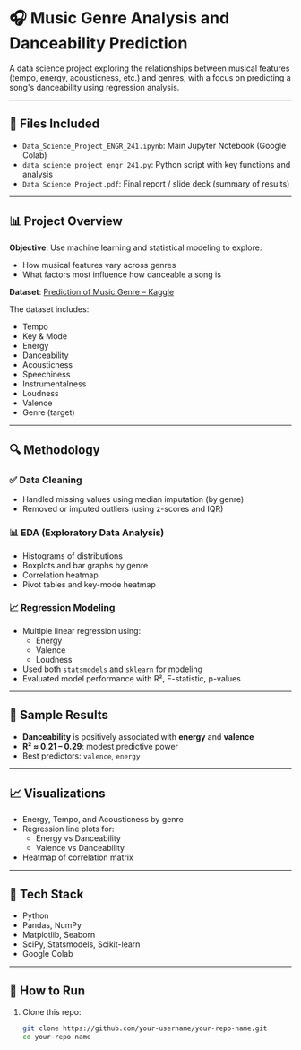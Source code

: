 # 🎧 Music Genre Analysis and Danceability Prediction
A data science project exploring the relationships between musical features (tempo, energy, acousticness, etc.) and genres, with a focus on predicting a song's danceability using regression analysis.

---

## 📁 Files Included

- `Data_Science_Project_ENGR_241.ipynb`: Main Jupyter Notebook (Google Colab)
- `data_science_project_engr_241.py`: Python script with key functions and analysis
- `Data Science Project.pdf`: Final report / slide deck (summary of results)

---

## 📊 Project Overview

**Objective**: Use machine learning and statistical modeling to explore:
- How musical features vary across genres
- What factors most influence how danceable a song is

**Dataset**: [Prediction of Music Genre – Kaggle](https://www.kaggle.com/datasets/vicsuperman/prediction-of-music-genre)

The dataset includes:
- Tempo
- Key & Mode
- Energy
- Danceability
- Acousticness
- Speechiness
- Instrumentalness
- Loudness
- Valence
- Genre (target)

---

## 🔍 Methodology

### ✅ Data Cleaning
- Handled missing values using median imputation (by genre)
- Removed or imputed outliers (using z-scores and IQR)

### 📊 EDA (Exploratory Data Analysis)
- Histograms of distributions
- Boxplots and bar graphs by genre
- Correlation heatmap
- Pivot tables and key-mode heatmap

### 📈 Regression Modeling
- Multiple linear regression using:
  - Energy
  - Valence
  - Loudness
- Used both `statsmodels` and `sklearn` for modeling
- Evaluated model performance with R², F-statistic, p-values

---

## 🔢 Sample Results

- **Danceability** is positively associated with **energy** and **valence**
- **R² ≈ 0.21 – 0.29**: modest predictive power
- Best predictors: `valence`, `energy`

---

## 📈 Visualizations

- Energy, Tempo, and Acousticness by genre
- Regression line plots for:
  - Energy vs Danceability
  - Valence vs Danceability
- Heatmap of correlation matrix

---

## 🧠 Tech Stack

- Python
- Pandas, NumPy
- Matplotlib, Seaborn
- SciPy, Statsmodels, Scikit-learn
- Google Colab

---

## 🚀 How to Run

1. Clone this repo:
   ```bash
   git clone https://github.com/your-username/your-repo-name.git
   cd your-repo-name
